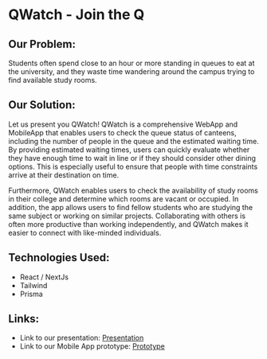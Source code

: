 # QWatch - Join the Q

## Our Problem:

Students often spend close to an hour or more standing in queues to eat at the university, and they waste time wandering around the campus trying to find available study rooms.

## Our Solution:

Let us present you QWatch! QWatch is a comprehensive WebApp and MobileApp that enables users to check the queue status of canteens, including the number of people in the queue and the estimated waiting time. By providing estimated waiting times, users can quickly evaluate whether they have enough time to wait in line or if they should consider other dining options. This is especially useful to ensure that people with time constraints arrive at their destination on time.

Furthermore, QWatch enables users to check the availability of study rooms in their college and determine which rooms are vacant or occupied. In addition, the app allows users to find fellow students who are studying the same subject or working on similar projects. Collaborating with others is often more productive than working independently, and QWatch makes it easier to connect with like-minded individuals.

## Technologies Used:
- React / NextJs
- Tailwind
- Prisma

## Links:
- Link to our presentation: [Presentation](https://docs.google.com/presentation/d/1W6DpZv_aIZX9q3RY4KjW0N-1-FtF5r5N5Vy5Yi39blM/edit?usp=sharing)
- Link to our Mobile App prototype: [Prototype](https://www.figma.com/proto/gIQZ8zgjVovLyZddu9eRLa/QWatch-MobileApp?node-id=1%3A3&scaling=min-zoom&page-id=0%3A1&starting-point-node-id=1%3A3&show-proto-sidebar=1)
